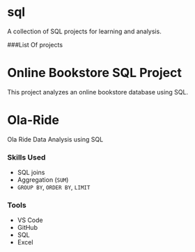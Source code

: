 # sql
 A collection of SQL projects for learning and analysis.

###List Of projects
#  Online Bookstore SQL Project

This project analyzes an online bookstore database using SQL.

#   Ola-Ride 

Ola Ride Data Analysis using SQL


###  Skills Used
- SQL joins
- Aggregation (`SUM`)
- `GROUP BY`, `ORDER BY`, `LIMIT`

###  Tools
- VS Code
- GitHub
- SQL 
- Excel
